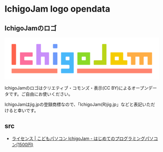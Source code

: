 # IchigoJam logo opendata

## IchigoJamのロゴ

![IchigoJam logo](logo_ichigojam_color.png)

IchigoJamのロゴはクリエティブ・コモンズ・表示(CC BY)によるオープンデータです。ご自由にお使いください。

IchigoJamはjig.jpの登録商標なので、「IchigoJam(R)jig.jp」などと表記いただけると幸いです。

## src

- [ライセンス | こどもパソコン IchigoJam - はじめてのプログラミングパソコン(1500円)](https://ichigojam.net/license.html#opendata)
 
